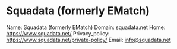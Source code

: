 
# Squadata (formerly EMatch)

Name: Squadata (formerly EMatch)
Domain: squadata.net
Home: https://www.squadata.net/
Privacy_policy: https://www.squadata.net/private-policy/
Email: info@squadata.net
